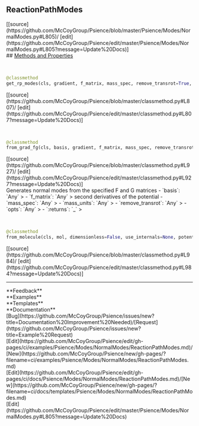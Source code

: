 ## <a id="Psience.Modes.NormalModes.ReactionPathModes">ReactionPathModes</a> 

<div class="docs-source-link" markdown="1">
[[source](https://github.com/McCoyGroup/Psience/blob/master/Psience/Modes/NormalModes.py#L805)/
[edit](https://github.com/McCoyGroup/Psience/edit/master/Psience/Modes/NormalModes.py#L805?message=Update%20Docs)]
</div>









<div class="collapsible-section">
 <div class="collapsible-section collapsible-section-header" markdown="1">
## <a class="collapse-link" data-toggle="collapse" href="#methods" markdown="1"> Methods and Properties</a> <a class="float-right" data-toggle="collapse" href="#methods"><i class="fa fa-chevron-down"></i></a>
 </div>
 <div class="collapsible-section collapsible-section-body collapse show" id="methods" markdown="1">
 
<a id="Psience.Modes.NormalModes.ReactionPathModes.get_rp_modes" class="docs-object-method">&nbsp;</a> 
```python
@classmethod
get_rp_modes(cls, gradient, f_matrix, mass_spec, remove_transrot=True, dimensionless=False, mass_weighted=None, zero_freq_cutoff=None, return_gmatrix=False, projector=None, zero_gradient_cutoff=None): 
```
<div class="docs-source-link" markdown="1">
[[source](https://github.com/McCoyGroup/Psience/blob/master/classmethod.py#L807)/
[edit](https://github.com/McCoyGroup/Psience/edit/master/classmethod.py#L807?message=Update%20Docs)]
</div>


<a id="Psience.Modes.NormalModes.ReactionPathModes.from_grad_fg" class="docs-object-method">&nbsp;</a> 
```python
@classmethod
from_grad_fg(cls, basis, gradient, f_matrix, mass_spec, remove_transrot=True, dimensionless=False, zero_freq_cutoff=None, mass_weighted=None, origin=None, projector=None, zero_gradient_cutoff=None, **opts): 
```
<div class="docs-source-link" markdown="1">
[[source](https://github.com/McCoyGroup/Psience/blob/master/classmethod.py#L927)/
[edit](https://github.com/McCoyGroup/Psience/edit/master/classmethod.py#L927?message=Update%20Docs)]
</div>
Generates normal modes from the specified F and G matrices
  - `basis`: `Any`
    > 
  - `f_matrix`: `Any`
    > second derivatives of the potential
  - `mass_spec`: `Any`
    > 
  - `mass_units`: `Any`
    > 
  - `remove_transrot`: `Any`
    > 
  - `opts`: `Any`
    > 
  - `:returns`: `_`
    >


<a id="Psience.Modes.NormalModes.ReactionPathModes.from_molecule" class="docs-object-method">&nbsp;</a> 
```python
@classmethod
from_molecule(cls, mol, dimensionless=False, use_internals=None, potential_derivatives=None, project_transrot=True, zero_freq_cutoff=None, masses=None, zero_gradient_cutoff=None, **opts): 
```
<div class="docs-source-link" markdown="1">
[[source](https://github.com/McCoyGroup/Psience/blob/master/classmethod.py#L984)/
[edit](https://github.com/McCoyGroup/Psience/edit/master/classmethod.py#L984?message=Update%20Docs)]
</div>
 </div>
</div>












---


<div markdown="1" class="text-secondary">
<div class="container">
  <div class="row">
   <div class="col" markdown="1">
**Feedback**   
</div>
   <div class="col" markdown="1">
**Examples**   
</div>
   <div class="col" markdown="1">
**Templates**   
</div>
   <div class="col" markdown="1">
**Documentation**   
</div>
   <div class="col" markdown="1">
   
</div>
   <div class="col" markdown="1">
   
</div>
   <div class="col" markdown="1">
   
</div>
</div>
  <div class="row">
   <div class="col" markdown="1">
[Bug](https://github.com/McCoyGroup/Psience/issues/new?title=Documentation%20Improvement%20Needed)/[Request](https://github.com/McCoyGroup/Psience/issues/new?title=Example%20Request)   
</div>
   <div class="col" markdown="1">
[Edit](https://github.com/McCoyGroup/Psience/edit/gh-pages/ci/examples/Psience/Modes/NormalModes/ReactionPathModes.md)/[New](https://github.com/McCoyGroup/Psience/new/gh-pages/?filename=ci/examples/Psience/Modes/NormalModes/ReactionPathModes.md)   
</div>
   <div class="col" markdown="1">
[Edit](https://github.com/McCoyGroup/Psience/edit/gh-pages/ci/docs/Psience/Modes/NormalModes/ReactionPathModes.md)/[New](https://github.com/McCoyGroup/Psience/new/gh-pages/?filename=ci/docs/templates/Psience/Modes/NormalModes/ReactionPathModes.md)   
</div>
   <div class="col" markdown="1">
[Edit](https://github.com/McCoyGroup/Psience/edit/master/Psience/Modes/NormalModes.py#L805?message=Update%20Docs)   
</div>
   <div class="col" markdown="1">
   
</div>
   <div class="col" markdown="1">
   
</div>
   <div class="col" markdown="1">
   
</div>
</div>
</div>
</div>